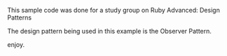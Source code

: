 This sample code was done for a study group on
Ruby Advanced: Design Patterns

The design pattern being used in this example is the
Observer Pattern.

enjoy.
